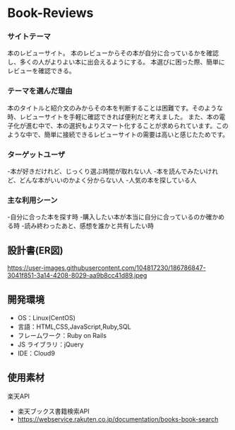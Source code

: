 # Book-Reviews
### サイトテーマ
本のレビューサイト。
本のレビューからその本が自分に合っているかを確認し、多くの人がよりよい本に出会えるようにする。
本選びに困った際、簡単にレビューを確認できる。



### テーマを選んだ理由
本のタイトルと紹介文のみからその本を判断することは困難です。そのような時、レビューサイトを手軽に確認できれば便利だと考えました。
また、本の電子化が進む中で、本の選択もよりスマート化することが求められています。このような中で、簡単に接続できるレビューサイトの需要は高いと感じたためです。


### ターゲットユーザ
-本が好きだけれど、じっくり選ぶ時間が取れない人
-本を読んでみたいけれど、どんな本がいいのかよく分からない人
-人気の本を探している人

### 主な利用シーン
-自分に合った本を探す時
-購入したい本が本当に自分に合っているのか確かめる時
-読み終わったあと、感想を誰かと共有したい時

## 設計書(ER図)
https://user-images.githubusercontent.com/104817230/186786847-3041f851-3a14-4208-8029-aa9b8cc41d89.jpeg

## 開発環境

- OS：Linux(CentOS)
- 言語：HTML,CSS,JavaScript,Ruby,SQL
- フレームワーク：Ruby on Rails
- JS ライブラリ：jQuery
- IDE：Cloud9

## 使用素材
楽天API
- 楽天ブックス書籍検索API
- https://webservice.rakuten.co.jp/documentation/books-book-search
